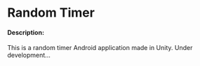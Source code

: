 # Random Timer
#### Description:
This is a random timer Android application made in Unity.
Under development...
